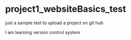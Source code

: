 # project1_websiteBasics_test
just a sample test to upload a project on git hub

I am learning version control system
